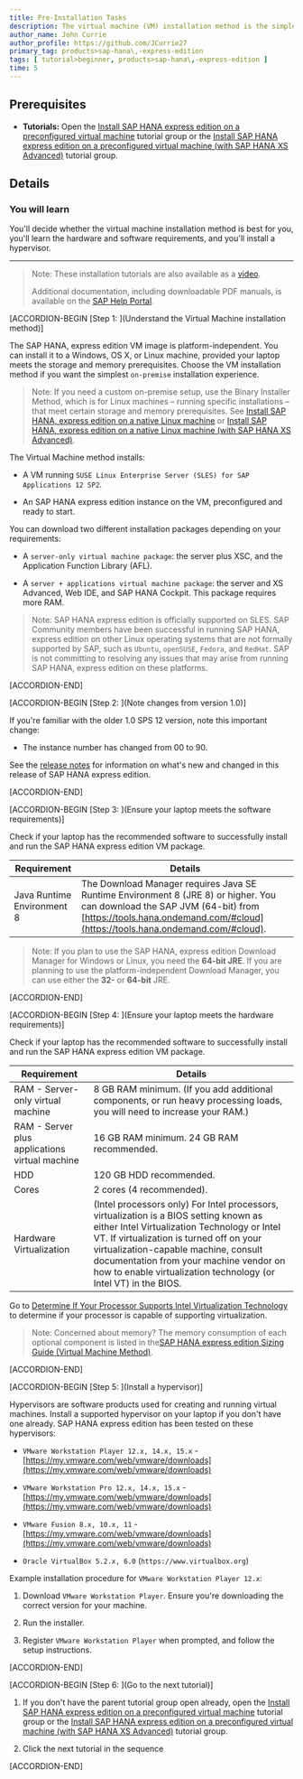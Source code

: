```yaml
---
title: Pre-Installation Tasks
description: The virtual machine (VM) installation method is the simplest SAP HANA express edition on-premise installation method for compatible Windows, OS X, and Linux laptops. Perform these pre-installation tasks first, before you register.
author_name: John Currie
author_profile: https://github.com/JCurrie27
primary_tag: products>sap-hana\,-express-edition
tags: [ tutorial>beginner, products>sap-hana\,-express-edition ]
time: 5
---
```


<!-- loio6d73440459d4476c8f21bb852d7f36a4 -->

## Prerequisites
 - **Tutorials:**  Open the [Install SAP HANA express edition on a preconfigured virtual machine](https://developers.sap.com/group.hxe-install-vm.html) tutorial group or the [Install SAP HANA express edition on a preconfigured virtual machine (with SAP HANA XS Advanced)](https://developers.sap.com/group.hxe-install-vm.html) tutorial group.

## Details
### You will learn
You'll decide whether the virtual machine installation method is best for you, you'll learn the hardware and software requirements, and you'll install a hypervisor.

---

> Note:
> These installation tutorials are also available as a [video](https://www.sap.com/assetdetail/2016/09/d2900513-8a7c-0010-82c7-eda71af511fa.html).
>
> Additional documentation, including downloadable PDF manuals, is available on the [SAP Help Portal](https://help.sap.com/viewer/p/SAP_HANA,_EXPRESS_EDITION).
>
>

[ACCORDION-BEGIN [Step 1: ](Understand the Virtual Machine installation method)]

The SAP HANA, express edition VM image is platform-independent. You can install it to a Windows, OS X, or Linux machine, provided your laptop meets the storage and memory prerequisites. Choose the VM installation method if you want the simplest `on-premise` installation experience.

> Note:
> If you need a custom on-premise setup, use the Binary Installer Method, which is for Linux machines – running specific installations – that meet certain storage and memory prerequisites. See [Install SAP HANA, express edition on a native Linux machine](https://developers.sap.com/group.hxe-install-binary.html) or [Install SAP HANA, express edition on a native Linux machine (with SAP HANA XS Advanced)](https://developers.sap.com/group.hxe-install-binary-xsa.html).
>
>

The Virtual Machine method installs:

-   A VM running `SUSE Linux Enterprise Server (SLES) for SAP Applications 12 SP2`.

-   An SAP HANA express edition instance on the VM, preconfigured and ready to start.


You can download two different installation packages depending on your requirements:

-   A `server-only virtual machine package`: the server plus XSC, and the Application Function Library (AFL).

-   A `server + applications virtual machine package`: the server and XS Advanced, Web IDE, and SAP HANA Cockpit. This package requires more RAM.


> Note:
> SAP HANA express edition is officially supported on SLES. SAP Community members have been successful in running SAP HANA, express edition on other Linux operating systems that are not formally supported by SAP, such as `Ubuntu`, `openSUSE`, `Fedora`, and `RedHat`. SAP is not committing to resolving any issues that may arise from running SAP HANA, express edition on these platforms.
>
>

[ACCORDION-END]

[ACCORDION-BEGIN [Step 2: ](Note changes from version 1.0)]

If you're familiar with the older 1.0 SPS 12 version, note this important change:

-   The instance number has changed from 00 to 90.


See the [release notes](https://developers.sap.com/topics/sap-hana-express.resources.html#releaseNotes) for information on what's new and changed in this release of SAP HANA express edition.

[ACCORDION-END]

[ACCORDION-BEGIN [Step 3: ](Ensure your laptop meets the software requirements)]

Check if your laptop has the recommended software to successfully install and run the SAP HANA express edition VM package.

|Requirement|Details|
|-----------|-------|
|Java Runtime Environment 8|The Download Manager requires Java SE Runtime Environment 8 (JRE 8) or higher. You can download the SAP JVM (64-bit) from [https://tools.hana.ondemand.com/#cloud](https://tools.hana.ondemand.com/#cloud).|

> Note:
> If you plan to use the SAP HANA, express edition Download Manager for Windows or Linux, you need the **64-bit JRE**. If you are planning to use the platform-independent Download Manager, you can use either the **32-** or **64-bit** JRE.
>
>

[ACCORDION-END]

[ACCORDION-BEGIN [Step 4: ](Ensure your laptop meets the hardware requirements)]

Check if your laptop has the recommended software to successfully install and run the SAP HANA express edition VM package.

|Requirement|Details|
|-----------|-------|
|RAM - Server-only virtual machine|8 GB RAM minimum. (If you add additional components, or run heavy processing loads, you will need to increase your RAM.)|
|RAM - Server plus applications virtual machine|16 GB RAM minimum. 24 GB RAM recommended.|
|HDD|120 GB HDD recommended.|
|Cores|2 cores (4 recommended).|
|Hardware Virtualization|(Intel processors only) For Intel processors, virtualization is a BIOS setting known as either Intel Virtualization Technology or Intel VT. If virtualization is turned off on your virtualization-capable machine, consult documentation from your machine vendor on how to enable virtualization technology (or Intel VT) in the BIOS.|

Go to [Determine If Your Processor Supports Intel Virtualization Technology](https://www.intel.com/content/www/us/en/support/articles/000005486/processors.html) to determine if your processor is capable of supporting virtualization.

> Note:
> Concerned about memory? The memory consumption of each optional component is listed in the[SAP HANA express edition Sizing Guide (Virtual Machine Method)](https://help.sap.com/viewer/DRAFT/9e4243e92f244537b2164a57a405a9fd/latest/en-US).
>
>

[ACCORDION-END]

[ACCORDION-BEGIN [Step 5: ](Install a hypervisor)]

Hypervisors are software products used for creating and running virtual machines. Install a supported hypervisor on your laptop if you don't have one already. SAP HANA express edition has been tested on these hypervisors:

-   `VMware Workstation Player 12.x, 14.x, 15.x` - [https://my.vmware.com/web/vmware/downloads](https://my.vmware.com/web/vmware/downloads)

-   `VMware Workstation Pro 12.x, 14.x, 15.x` - [https://my.vmware.com/web/vmware/downloads](https://my.vmware.com/web/vmware/downloads)

-   `VMware Fusion 8.x, 10.x, 11` - [https://my.vmware.com/web/vmware/downloads](https://my.vmware.com/web/vmware/downloads)
-   `Oracle VirtualBox 5.2.x, 6.0` (`https://www.virtualbox.org`)

Example installation procedure for `VMware Workstation Player 12.x`:

1.  Download `VMware Workstation Player`. Ensure you're downloading the correct version for your machine.

2.  Run the installer.

3.  Register `VMware Workstation Player` when prompted, and follow the setup instructions.


[ACCORDION-END]

[ACCORDION-BEGIN [Step 6: ](Go to the next tutorial)]

1.   If you don't have the parent tutorial group open already, open the [Install SAP HANA express edition on a preconfigured virtual machine](https://developers.sap.com/group.hxe-install-vm.html) tutorial group or the [Install SAP HANA express edition on a preconfigured virtual machine (with SAP HANA XS Advanced)](https://developers.sap.com/group.hxe-install-vm.html) tutorial group.

2.   Click the next tutorial in the sequence

[ACCORDION-END]
